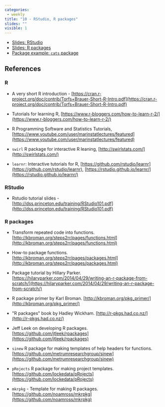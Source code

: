 ```yaml
---
categories:
 - weekly
title: "10 - RStudio, R packages"
slides: ""
visible: 1
---
```


- [Slides: RStudio]({{site.baseurl}}/assets/10_RStudio_functions_packages/01_RStudio.pdf)  
- [Slides: R packages]({{site.baseurl}}/assets/10_RStudio_functions_packages/02_Packages.pdf)  
- [Package example: `cats` package](https://github.com/mdozmorov/BIOS691.2018/tree/gh-pages/assets/10_RStudio_functions_packages/primer_package)

## References

### R

 - A very short R introduction - [https://cran.r-project.org/doc/contrib/Torfs+Brauer-Short-R-Intro.pdf](https://cran.r-project.org/doc/contrib/Torfs+Brauer-Short-R-Intro.pdf)

- Tutorials for learning R, [https://www.r-bloggers.com/how-to-learn-r-2/](https://www.r-bloggers.com/how-to-learn-r-2/)

- R Programming Software and Statistics Tutorials, [https://www.youtube.com/user/marinstatlectures/featured](https://www.youtube.com/user/marinstatlectures/featured)

- `swirl` R package for interactive R leaning, [http://swirlstats.com/](http://swirlstats.com/)

- `learnr`: Interactive tutorials for R, [https://github.com/rstudio/learnr](https://github.com/rstudio/learnr), [https://rstudio.github.io/learnr/](https://rstudio.github.io/learnr/)

### RStudio

- Rstudio tutorial slides - [http://dss.princeton.edu/training/RStudio101.pdf](http://dss.princeton.edu/training/RStudio101.pdf) 

### R packages

- Transform repeated code into functions. [http://kbroman.org/steps2rr/pages/functions.html](http://kbroman.org/steps2rr/pages/functions.html) 

- How-to package functions. [http://kbroman.org/steps2rr/pages/packages.html](http://kbroman.org/steps2rr/pages/packages.html) 

- Package tutorial by Hillary Parker. [https://hilaryparker.com/2014/04/29/writing-an-r-package-from-scratch/](https://hilaryparker.com/2014/04/29/writing-an-r-package-from-scratch/) 

- R package primer by Karl Broman. [http://kbroman.org/pkg_primer/](http://kbroman.org/pkg_primer/) 

- "R packages" book by Hadley Wickham. [http://r-pkgs.had.co.nz/](http://r-pkgs.had.co.nz/) 

- Jeff Leek on developing R packages. [https://github.com/jtleek/rpackages](https://github.com/jtleek/rpackages) 

- `sinew` R package for making templates of help headers for functions. [https://github.com/metrumresearchgroup/sinew](https://github.com/metrumresearchgroup/sinew)

- `pRojects` R package for making project templates. [https://github.com/lockedata/pRojects](https://github.com/lockedata/pRojects)

- `mkrpkg` - Template for making R packages. [https://github.com/noamross/mkrpkg](https://github.com/noamross/mkrpkg)
